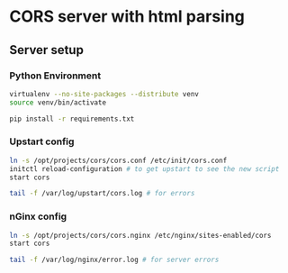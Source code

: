 # CORS server with html parsing

## Server setup
### Python Environment
```bash
virtualenv --no-site-packages --distribute venv
source venv/bin/activate

pip install -r requirements.txt
```

### Upstart config
```bash
ln -s /opt/projects/cors/cors.conf /etc/init/cors.conf
initctl reload-configuration # to get upstart to see the new script
start cors

tail -f /var/log/upstart/cors.log # for errors
```

### nGinx config
```bash
ln -s /opt/projects/cors/cors.nginx /etc/nginx/sites-enabled/cors
start cors

tail -f /var/log/nginx/error.log # for server errors
```
